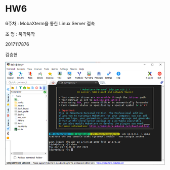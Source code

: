 # HW6

6주차 : MobaXterm을 통한 Linux Server 접속

조 명 : 뚝딱뚝딱

2017117876

김승현

![HW6%203aaa5ea9eebe4f598cdbda0d9710536b/image6.bmp](HW6%203aaa5ea9eebe4f598cdbda0d9710536b/image6.bmp)
